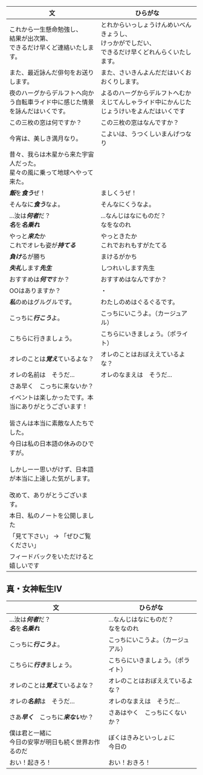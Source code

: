 
| 文                                                                            | ひらがな                                                    |
| ---------------------------------------------------------------------------- | ------------------------------------------------------- |
| これから一生懸命勉強し、<br>結果が出次第、<br>できるだけ早くど連絡いたします。                                  | とれからいっしょうけんめいべんきょうし、<br>けっかがでしだい、<br>できるだけ早くどれんらくいたします。 |
| また、最近詠んだ俳句をお送りします。                                                           | また、さいきんよんだだはいくおおくりします。                                  |
| 夜のハーグからデルフトへ向かう自転車ライド中に感じた情景を詠んだはいくです。                                       | よるのハーグからデルフトへむかえじてんしゃライド中にかんじたじょうけいをよんだはいくです            |
| この三枚の窓は何ですか？                                                                 | この三枚の窓はなんですか？                                           |
| 今宵は、美しき満月なり。                                                                 | こよいは、うつくしいまんげつなり                                        |
| 昔々、我らは木星から来た宇宙人だった。  <br>星々の風に乗って地球へやって来た。                                   |                                                         |
| ***飯***を***食う***ぜ！                                                           | ましくうぜ！                                                  |
| そんなに***食う***なよ。                                                              | そんなにくうなよ。                                               |
| ...汝は***何者***だ？<br>***名***を***名乗れ***                                         | ...なんじはなにものだ？<br>なをなのれ                                  |
| やっと***来た***か<br>これでオレも姿が***持てる***                                            | やっときたか<br>これでおれもすがたてる                                   |
| ***負け***るが勝ち                                                                 | まけるがかち                                                  |
| ***失礼***します***先生***                                                          | しつれいします先生                                               |
| おすすめは***何で***すか？                                                             | おすすめはなんですか？                                             |
| OOはありますか？                                                                    | ・                                                       |
| ***私***のめはグルグルです。                                                            | わたしのめはぐるぐるです。                                           |
| こっちに***行こう***よ。                                                              | こっちにいこうよ。（カージュアル）                                       |
| こちらに行きましょう。                                                                  | こちらにいきましょう。（ポライト）                                       |
| オレのことは***覚え***ているよな？                                                         | オレのことはおぼええているよな？                                        |
| オレの名前は　そうだ...                                                                | オレのなまえは　そうだ...                                          |
| さあ早く　こっちに来ないか？                                                               |                                                         |
| イべントは楽しかったです。本当にありがとうございます！<br><br>皆さんは本当に素敵な人たちでした。                         |                                                         |
| 今日は私の日本語の休みのひですが。<br><br>しかしーー思いがけず、日本語が本当に上達した気がします。<br><br>改めて、ありがとうございます。 |                                                         |
| 本日、私のノートを公開しました                                                              |                                                         |
| 「見て下さい」 → 「ぜひご覧ください」                                                         |                                                         |
| フィードバックをいただけると嬉しいです                                                          |                                                         |
## 真・女神転生IV

| 文                                    | ひらがな                   |
| ------------------------------------ | ---------------------- |
| ...汝は***何者***だ？<br>***名***を***名乗れ*** | ...なんじはなにものだ？<br>なをなのれ |
| こっちに***行こう***よ。                      | こっちにいこうよ。（カージュアル）      |
| こちらに***行き***ましょう。                    | こちらにいきましょう。（ポライト）      |
| オレのことは***覚え***ているよな？                 | オレのことはおぼええているよな？       |
| オレの***名前***は　そうだ...                  | オレのなまえは　そうだ...         |
| さあ***早く***　こっちに***来ない***か？           | さあはやく　こっちにくないか？        |
| 僕は君と一緒に<br>今日の安寧が明日も続く世界お作るのだ        | ぼくはきみといっしょに<br>今日の     |
| おい！起きろ！                              | おい！おきろ！                |